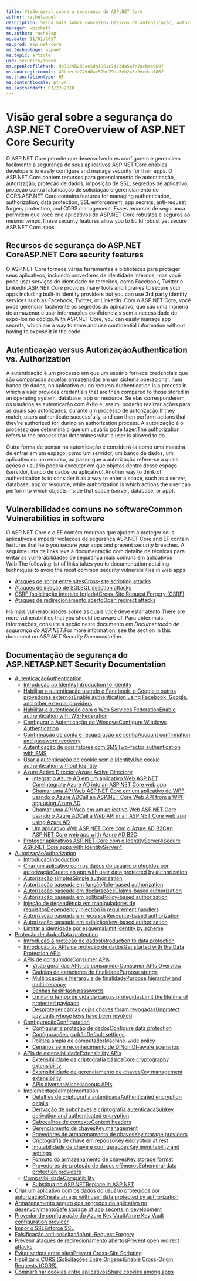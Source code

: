 ```yaml
---
title: Visão geral sobre a segurança do ASP.NET Core
author: rachelappel
description: Saiba mais sobre conceitos básicos de autenticação, autorização e segurança no ASP.NET Core.
manager: wpickett
ms.author: rachelap
ms.date: 11/01/2017
ms.prod: asp.net-core
ms.technology: aspnet
ms.topic: article
uid: security/index
ms.openlocfilehash: da3829b2d5ae5db1861c7423da5afc7acbee6697
ms.sourcegitcommit: 48beecfe749ddac52bc79aa3eb246a2dcdaa1862
ms.translationtype: HT
ms.contentlocale: pt-BR
ms.lasthandoff: 03/22/2018
---
```

# <a name="overview-of-aspnet-core-security"></a><span data-ttu-id="fa59c-103">Visão geral sobre a segurança do ASP.NET Core</span><span class="sxs-lookup"><span data-stu-id="fa59c-103">Overview of ASP.NET Core Security</span></span>

<span data-ttu-id="fa59c-104">O ASP.NET Core permite que desenvolvedores configurem e gerenciem facilmente a segurança de seus aplicativos.</span><span class="sxs-lookup"><span data-stu-id="fa59c-104">ASP.NET Core enables developers to easily configure and manage security for their apps.</span></span> <span data-ttu-id="fa59c-105">O ASP.NET Core contém recursos para gerenciamento de autenticação, autorização, proteção de dados, imposição de SSL, segredos de aplicativo, proteção contra falsificação de solicitação e gerenciamento de CORS.</span><span class="sxs-lookup"><span data-stu-id="fa59c-105">ASP.NET Core contains features for managing authentication, authorization, data protection, SSL enforcement, app secrets, anti-request forgery protection, and CORS management.</span></span> <span data-ttu-id="fa59c-106">Esses recursos de segurança permitem que você crie aplicativos de ASP.NET Core robustos e seguros ao mesmo tempo.</span><span class="sxs-lookup"><span data-stu-id="fa59c-106">These security features allow you to build robust yet secure ASP.NET Core apps.</span></span>

## <a name="aspnet-core-security-features"></a><span data-ttu-id="fa59c-107">Recursos de segurança do ASP.NET Core</span><span class="sxs-lookup"><span data-stu-id="fa59c-107">ASP.NET Core security features</span></span>

<span data-ttu-id="fa59c-108">O ASP.NET Core fornece várias ferramentas e bibliotecas para proteger seus aplicativos, incluindo provedores de identidade internos, mas você pode usar serviços de identidade de terceiros, como Facebook, Twitter e LinkedIn.</span><span class="sxs-lookup"><span data-stu-id="fa59c-108">ASP.NET Core provides many tools and libraries to secure your apps including built-in Identity providers but you can use 3rd party identity services such as Facebook, Twitter, or LinkedIn.</span></span> <span data-ttu-id="fa59c-109">Com o ASP.NET Core, você pode gerenciar facilmente os segredos do aplicativo, que são uma maneira de armazenar e usar informações confidenciais sem a necessidade de expô-los no código.</span><span class="sxs-lookup"><span data-stu-id="fa59c-109">With ASP.NET Core, you can easily manage app secrets, which are a way to store and use confidential information without having to expose it in the code.</span></span>

## <a name="authentication-vs-authorization"></a><span data-ttu-id="fa59c-110">Autenticação versus Autorização</span><span class="sxs-lookup"><span data-stu-id="fa59c-110">Authentication vs. Authorization</span></span>

<span data-ttu-id="fa59c-111">A autenticação é um processo em que um usuário fornece credenciais que são comparadas àquelas armazenadas em um sistema operacional, num banco de dados, no aplicativo ou no recurso.</span><span class="sxs-lookup"><span data-stu-id="fa59c-111">Authentication is a process in which a user provides credentials that are then compared to those stored in an operating system, database, app or resource.</span></span> <span data-ttu-id="fa59c-112">Se elas corresponderem, os usuários se autenticarão com êxito e, assim, poderão realizar ações para as quais são autorizados, durante um processo de autorização.</span><span class="sxs-lookup"><span data-stu-id="fa59c-112">If they match, users authenticate successfully, and can then perform actions that they're authorized for, during an authorization process.</span></span> <span data-ttu-id="fa59c-113">A autorização é o processo que determina o que um usuário pode fazer.</span><span class="sxs-lookup"><span data-stu-id="fa59c-113">The authorization refers to the process that determines what a user is allowed to do.</span></span>

<span data-ttu-id="fa59c-114">Outra forma de pensar na autenticação é considerá-la como uma maneira de entrar em um espaço, como um servidor, um banco de dados, um aplicativo ou um recurso, ao passo que a autorização refere-se a quais ações o usuário poderá executar em que objetos dentro desse espaço (servidor, banco de dados ou aplicativo).</span><span class="sxs-lookup"><span data-stu-id="fa59c-114">Another way to think of authentication is to consider it as a way to enter a space, such as a server, database, app or resource, while authorization is which actions the user can perform to which objects inside that space (server, database, or app).</span></span>

## <a name="common-vulnerabilities-in-software"></a><span data-ttu-id="fa59c-115">Vulnerabilidades comuns no software</span><span class="sxs-lookup"><span data-stu-id="fa59c-115">Common Vulnerabilities in software</span></span>

<span data-ttu-id="fa59c-116">O ASP.NET Core e o EF contêm recursos que ajudam a proteger seus aplicativos e impedir violações de segurança.</span><span class="sxs-lookup"><span data-stu-id="fa59c-116">ASP.NET Core and EF contain features that help you secure your apps and prevent security breaches.</span></span> <span data-ttu-id="fa59c-117">A seguinte lista de links leva à documentação com detalhe de técnicas para evitar as vulnerabilidades de segurança mais comuns em aplicativos Web:</span><span class="sxs-lookup"><span data-stu-id="fa59c-117">The following list of links takes you to documentation detailing techniques to avoid the most common security vulnerabilities in web apps:</span></span>

* [<span data-ttu-id="fa59c-118">Ataques de script entre sites</span><span class="sxs-lookup"><span data-stu-id="fa59c-118">Cross-site scripting attacks</span></span>](xref:security/cross-site-scripting)
* [<span data-ttu-id="fa59c-119">Ataques de injeção de SQL</span><span class="sxs-lookup"><span data-stu-id="fa59c-119">SQL injection attacks</span></span>](https://docs.microsoft.com/ef/core/querying/raw-sql)
* [<span data-ttu-id="fa59c-120">CSRF (solicitação intersite forjada)</span><span class="sxs-lookup"><span data-stu-id="fa59c-120">Cross-Site Request Forgery (CSRF)</span></span>](xref:security/anti-request-forgery)
* [<span data-ttu-id="fa59c-121">Ataques de redirecionamento aberto</span><span class="sxs-lookup"><span data-stu-id="fa59c-121">Open redirect attacks</span></span>](xref:security/preventing-open-redirects)

<span data-ttu-id="fa59c-122">Há mais vulnerabilidades sobre as quais você deve estar atento.</span><span class="sxs-lookup"><span data-stu-id="fa59c-122">There are more vulnerabilities that you should be aware of.</span></span> <span data-ttu-id="fa59c-123">Para obter mais informações, consulte a seção neste documento em *Documentação de segurança do ASP.NET*.</span><span class="sxs-lookup"><span data-stu-id="fa59c-123">For more information, see the section in this document on *ASP.NET Security Documentation*.</span></span>

## <a name="aspnet-security-documentation"></a><span data-ttu-id="fa59c-124">Documentação de segurança do ASP.NET</span><span class="sxs-lookup"><span data-stu-id="fa59c-124">ASP.NET Security Documentation</span></span>

*   [<span data-ttu-id="fa59c-125">Autenticação</span><span class="sxs-lookup"><span data-stu-id="fa59c-125">Authentication</span></span>](xref:security/authentication/index)
    *   [<span data-ttu-id="fa59c-126">Introdução ao Identity</span><span class="sxs-lookup"><span data-stu-id="fa59c-126">Introduction to Identity</span></span>](xref:security/authentication/identity)
    *   [<span data-ttu-id="fa59c-127">Habilitar a autenticação usando o Facebook, o Google e outros provedores externos</span><span class="sxs-lookup"><span data-stu-id="fa59c-127">Enable authentication using Facebook, Google, and other external providers</span></span>](xref:security/authentication/social/index)
    *   [<span data-ttu-id="fa59c-128">Habilitar a autenticação com o Web Services Federation</span><span class="sxs-lookup"><span data-stu-id="fa59c-128">Enable authentication with WS-Federation</span></span>](xref:security/authentication/ws-federation)
    * [<span data-ttu-id="fa59c-129">Configurar a Autenticação do Windows</span><span class="sxs-lookup"><span data-stu-id="fa59c-129">Configure Windows Authentication</span></span>](xref:security/authentication/windowsauth)
    *   [<span data-ttu-id="fa59c-130">Confirmação de conta e recuperação de senha</span><span class="sxs-lookup"><span data-stu-id="fa59c-130">Account confirmation and password recovery</span></span>](xref:security/authentication/accconfirm)
    *   [<span data-ttu-id="fa59c-131">Autenticação de dois fatores com SMS</span><span class="sxs-lookup"><span data-stu-id="fa59c-131">Two-factor authentication with SMS</span></span>](xref:security/authentication/2fa)
    *   [<span data-ttu-id="fa59c-132">Usar a autenticação de cookie sem o Identity</span><span class="sxs-lookup"><span data-stu-id="fa59c-132">Use cookie authentication without Identity</span></span>](xref:security/authentication/cookie)
    *   [<span data-ttu-id="fa59c-133">Azure Active Directory</span><span class="sxs-lookup"><span data-stu-id="fa59c-133">Azure Active Directory</span></span>](xref:security/authentication/azure-active-directory/index)
        *   [<span data-ttu-id="fa59c-134">Integrar o Azure AD em um aplicativo Web ASP.NET Core</span><span class="sxs-lookup"><span data-stu-id="fa59c-134">Integrate Azure AD into an ASP.NET Core web app</span></span>](https://azure.microsoft.com/documentation/samples/active-directory-dotnet-webapp-openidconnect-aspnetcore/)
        *   [<span data-ttu-id="fa59c-135">Chamar uma API Web ASP.NET Core em um aplicativo do WPF usando o Azure AD</span><span class="sxs-lookup"><span data-stu-id="fa59c-135">Call an ASP.NET Core Web API from a WPF app using Azure AD</span></span>](https://azure.microsoft.com/documentation/samples/active-directory-dotnet-native-aspnetcore/)
        *   [<span data-ttu-id="fa59c-136">Chamar uma API Web em um aplicativo Web ASP.NET Core usando o Azure AD</span><span class="sxs-lookup"><span data-stu-id="fa59c-136">Call a Web API in an ASP.NET Core web app using Azure AD</span></span>](https://azure.microsoft.com/documentation/samples/active-directory-dotnet-webapp-webapi-openidconnect-aspnetcore/)
        *   [<span data-ttu-id="fa59c-137">Um aplicativo Web ASP.NET Core com o Azure AD B2C</span><span class="sxs-lookup"><span data-stu-id="fa59c-137">An ASP.NET Core web app with Azure AD B2C</span></span>](https://azure.microsoft.com/resources/samples/active-directory-b2c-dotnetcore-webapp/)
    *   [<span data-ttu-id="fa59c-138">Proteger aplicativos ASP.NET Core com o IdentityServer4</span><span class="sxs-lookup"><span data-stu-id="fa59c-138">Secure ASP.NET Core apps with IdentityServer4</span></span>](https://identityserver4.readthedocs.io)
*   [<span data-ttu-id="fa59c-139">Autorização</span><span class="sxs-lookup"><span data-stu-id="fa59c-139">Authorization</span></span>](xref:security/authorization/index)
    *   [<span data-ttu-id="fa59c-140">Introdução</span><span class="sxs-lookup"><span data-stu-id="fa59c-140">Introduction</span></span>](xref:security/authorization/introduction)
    *   [<span data-ttu-id="fa59c-141">Criar um aplicativo com os dados do usuário protegidos por autorização</span><span class="sxs-lookup"><span data-stu-id="fa59c-141">Create an app with user data protected by authorization</span></span>](xref:security/authorization/secure-data)
    *   [<span data-ttu-id="fa59c-142">Autorização simples</span><span class="sxs-lookup"><span data-stu-id="fa59c-142">Simple authorization</span></span>](xref:security/authorization/simple)
    *   [<span data-ttu-id="fa59c-143">Autorização baseada em função</span><span class="sxs-lookup"><span data-stu-id="fa59c-143">Role-based authorization</span></span>](xref:security/authorization/roles)
    *   [<span data-ttu-id="fa59c-144">Autorização baseada em declarações</span><span class="sxs-lookup"><span data-stu-id="fa59c-144">Claims-based authorization</span></span>](xref:security/authorization/claims)
    *   [<span data-ttu-id="fa59c-145">Autorização baseada em política</span><span class="sxs-lookup"><span data-stu-id="fa59c-145">Policy-based authorization</span></span>](xref:security/authorization/policies)
    *   [<span data-ttu-id="fa59c-146">Injeção de dependência em manipuladores de requisitos</span><span class="sxs-lookup"><span data-stu-id="fa59c-146">Dependency injection in requirement handlers</span></span>](xref:security/authorization/dependencyinjection)
    *   [<span data-ttu-id="fa59c-147">Autorização baseada em recursos</span><span class="sxs-lookup"><span data-stu-id="fa59c-147">Resource-based authorization</span></span>](xref:security/authorization/resourcebased)
    *   [<span data-ttu-id="fa59c-148">Autorização baseada em exibição</span><span class="sxs-lookup"><span data-stu-id="fa59c-148">View-based authorization</span></span>](xref:security/authorization/views)
    *   [<span data-ttu-id="fa59c-149">Limitar a identidade por esquema</span><span class="sxs-lookup"><span data-stu-id="fa59c-149">Limit identity by scheme</span></span>](xref:security/authorization/limitingidentitybyscheme)
*   [<span data-ttu-id="fa59c-150">Proteção de dados</span><span class="sxs-lookup"><span data-stu-id="fa59c-150">Data protection</span></span>](xref:security/data-protection/index)
    *   [<span data-ttu-id="fa59c-151">Introdução à proteção de dados</span><span class="sxs-lookup"><span data-stu-id="fa59c-151">Introduction to data protection</span></span>](xref:security/data-protection/introduction)
    *   [<span data-ttu-id="fa59c-152">Introdução às APIs de proteção de dados</span><span class="sxs-lookup"><span data-stu-id="fa59c-152">Get started with the Data Protection APIs</span></span>](xref:security/data-protection/using-data-protection)
    *   [<span data-ttu-id="fa59c-153">APIs de consumidor</span><span class="sxs-lookup"><span data-stu-id="fa59c-153">Consumer APIs</span></span>](xref:security/data-protection/consumer-apis/index)
        *   [<span data-ttu-id="fa59c-154">Visão geral das APIs de consumidor</span><span class="sxs-lookup"><span data-stu-id="fa59c-154">Consumer APIs Overview</span></span>](xref:security/data-protection/consumer-apis/overview)
        *   [<span data-ttu-id="fa59c-155">Cadeias de caracteres de finalidade</span><span class="sxs-lookup"><span data-stu-id="fa59c-155">Purpose strings</span></span>](xref:security/data-protection/consumer-apis/purpose-strings)
        *   [<span data-ttu-id="fa59c-156">Multilocação e hierarquia de finalidade</span><span class="sxs-lookup"><span data-stu-id="fa59c-156">Purpose hierarchy and multi-tenancy</span></span>](xref:security/data-protection/consumer-apis/purpose-strings-multitenancy)
        *   [<span data-ttu-id="fa59c-157">Senhas hash</span><span class="sxs-lookup"><span data-stu-id="fa59c-157">Hash passwords</span></span>](xref:security/data-protection/consumer-apis/password-hashing)
        *   [<span data-ttu-id="fa59c-158">Limitar o tempo de vida de cargas protegidas</span><span class="sxs-lookup"><span data-stu-id="fa59c-158">Limit the lifetime of protected payloads</span></span>](xref:security/data-protection/consumer-apis/limited-lifetime-payloads)
        *   [<span data-ttu-id="fa59c-159">Desproteger cargas cujas chaves foram revogadas</span><span class="sxs-lookup"><span data-stu-id="fa59c-159">Unprotect payloads whose keys have been revoked</span></span>](xref:security/data-protection/consumer-apis/dangerous-unprotect)
    *   [<span data-ttu-id="fa59c-160">Configuração</span><span class="sxs-lookup"><span data-stu-id="fa59c-160">Configuration</span></span>](xref:security/data-protection/configuration/index)
        *   [<span data-ttu-id="fa59c-161">Configurar a proteção de dados</span><span class="sxs-lookup"><span data-stu-id="fa59c-161">Configure data protection</span></span>](xref:security/data-protection/configuration/overview)
        *   [<span data-ttu-id="fa59c-162">Configurações padrão</span><span class="sxs-lookup"><span data-stu-id="fa59c-162">Default settings</span></span>](xref:security/data-protection/configuration/default-settings)
        *   [<span data-ttu-id="fa59c-163">Política ampla de computador</span><span class="sxs-lookup"><span data-stu-id="fa59c-163">Machine-wide policy</span></span>](xref:security/data-protection/configuration/machine-wide-policy)
        *   [<span data-ttu-id="fa59c-164">Cenários sem reconhecimento de DI</span><span class="sxs-lookup"><span data-stu-id="fa59c-164">Non DI-aware scenarios</span></span>](xref:security/data-protection/configuration/non-di-scenarios)
    *   [<span data-ttu-id="fa59c-165">APIs de extensibilidade</span><span class="sxs-lookup"><span data-stu-id="fa59c-165">Extensibility APIs</span></span>](xref:security/data-protection/extensibility/index)
        *   [<span data-ttu-id="fa59c-166">Extensibilidade da criptografia básica</span><span class="sxs-lookup"><span data-stu-id="fa59c-166">Core cryptography extensibility</span></span>](xref:security/data-protection/extensibility/core-crypto)
        *   [<span data-ttu-id="fa59c-167">Extensibilidade de gerenciamento de chaves</span><span class="sxs-lookup"><span data-stu-id="fa59c-167">Key management extensibility</span></span>](xref:security/data-protection/extensibility/key-management)
        *   [<span data-ttu-id="fa59c-168">APIs diversas</span><span class="sxs-lookup"><span data-stu-id="fa59c-168">Miscellaneous APIs</span></span>](xref:security/data-protection/extensibility/misc-apis)
    *   [<span data-ttu-id="fa59c-169">Implementação</span><span class="sxs-lookup"><span data-stu-id="fa59c-169">Implementation</span></span>](xref:security/data-protection/implementation/index)
        *   [<span data-ttu-id="fa59c-170">Detalhes de criptografia autenticada</span><span class="sxs-lookup"><span data-stu-id="fa59c-170">Authenticated encryption details</span></span>](xref:security/data-protection/implementation/authenticated-encryption-details)
        *   [<span data-ttu-id="fa59c-171">Derivação de subchaves e criptografia autenticada</span><span class="sxs-lookup"><span data-stu-id="fa59c-171">Subkey derivation and authenticated encryption</span></span>](xref:security/data-protection/implementation/subkeyderivation)
        *   [<span data-ttu-id="fa59c-172">Cabeçalhos de contexto</span><span class="sxs-lookup"><span data-stu-id="fa59c-172">Context headers</span></span>](xref:security/data-protection/implementation/context-headers)
        *   [<span data-ttu-id="fa59c-173">Gerenciamento de chaves</span><span class="sxs-lookup"><span data-stu-id="fa59c-173">Key management</span></span>](xref:security/data-protection/implementation/key-management)
        *   [<span data-ttu-id="fa59c-174">Provedores de armazenamento de chaves</span><span class="sxs-lookup"><span data-stu-id="fa59c-174">Key storage providers</span></span>](xref:security/data-protection/implementation/key-storage-providers)
        *   [<span data-ttu-id="fa59c-175">Criptografia de chave em repouso</span><span class="sxs-lookup"><span data-stu-id="fa59c-175">Key encryption at rest</span></span>](xref:security/data-protection/implementation/key-encryption-at-rest)
        *   [<span data-ttu-id="fa59c-176">Imutabilidade de chave e configurações</span><span class="sxs-lookup"><span data-stu-id="fa59c-176">Key immutability and settings</span></span>](xref:security/data-protection/implementation/key-immutability)
        *   [<span data-ttu-id="fa59c-177">Formato do armazenamento de chaves</span><span class="sxs-lookup"><span data-stu-id="fa59c-177">Key storage format</span></span>](xref:security/data-protection/implementation/key-storage-format)
        *   [<span data-ttu-id="fa59c-178">Provedores de proteção de dados efêmeros</span><span class="sxs-lookup"><span data-stu-id="fa59c-178">Ephemeral data protection providers</span></span>](xref:security/data-protection/implementation/key-storage-ephemeral)
    *   [<span data-ttu-id="fa59c-179">Compatibilidade</span><span class="sxs-lookup"><span data-stu-id="fa59c-179">Compatibility</span></span>](xref:security/data-protection/compatibility/index)
        *   [<span data-ttu-id="fa59c-180">Substitua <machineKey> no ASP.NET</span><span class="sxs-lookup"><span data-stu-id="fa59c-180">Replace <machineKey> in ASP.NET</span></span>](xref:security/data-protection/compatibility/replacing-machinekey)
*   [<span data-ttu-id="fa59c-181">Criar um aplicativo com os dados do usuário protegidos por autorização</span><span class="sxs-lookup"><span data-stu-id="fa59c-181">Create an app with user data protected by authorization</span></span>](xref:security/authorization/secure-data)
*   [<span data-ttu-id="fa59c-182">Armazenamento seguro dos segredos do aplicativo no desenvolvimento</span><span class="sxs-lookup"><span data-stu-id="fa59c-182">Safe storage of app secrets in development</span></span>](xref:security/app-secrets)
*   [<span data-ttu-id="fa59c-183">Provedor de configuração do Azure Key Vault</span><span class="sxs-lookup"><span data-stu-id="fa59c-183">Azure Key Vault configuration provider</span></span>](xref:security/key-vault-configuration)
*   [<span data-ttu-id="fa59c-184">Impor o SSL</span><span class="sxs-lookup"><span data-stu-id="fa59c-184">Enforce SSL</span></span>](xref:security/enforcing-ssl)
*   [<span data-ttu-id="fa59c-185">Falsificação anti-solicitação</span><span class="sxs-lookup"><span data-stu-id="fa59c-185">Anti-Request Forgery</span></span>](xref:security/anti-request-forgery)
*   [<span data-ttu-id="fa59c-186">Prevenir ataques de redirecionamento abertos</span><span class="sxs-lookup"><span data-stu-id="fa59c-186">Prevent open redirect attacks</span></span>](xref:security/preventing-open-redirects)
*   [<span data-ttu-id="fa59c-187">Evitar scripts entre sites</span><span class="sxs-lookup"><span data-stu-id="fa59c-187">Prevent Cross-Site Scripting</span></span>](xref:security/cross-site-scripting)
*   [<span data-ttu-id="fa59c-188">Habilitar o CORS (Solicitações Entre Origens)</span><span class="sxs-lookup"><span data-stu-id="fa59c-188">Enable Cross-Origin Requests (CORS)</span></span>](xref:security/cors)
*   [<span data-ttu-id="fa59c-189">Compartilhar cookies entre aplicativos</span><span class="sxs-lookup"><span data-stu-id="fa59c-189">Share cookies among apps</span></span>](xref:security/cookie-sharing)
